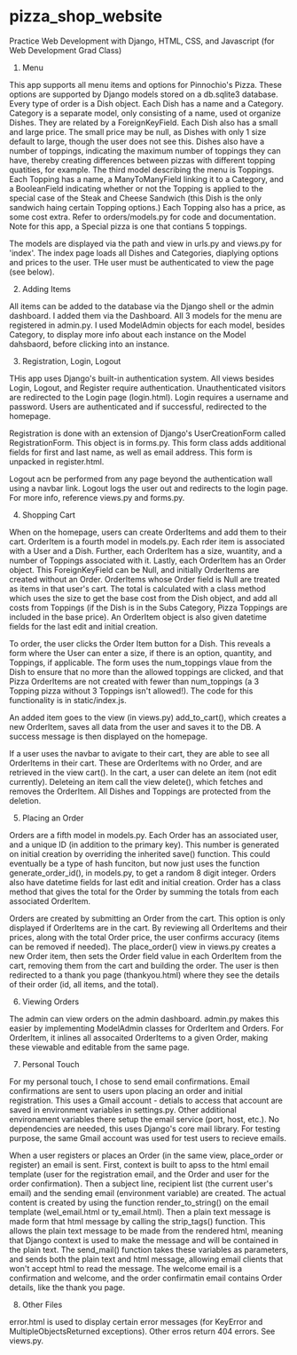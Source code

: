# pizza_shop_website
Practice Web Development with Django, HTML, CSS, and Javascript (for Web Development Grad Class)

1. Menu

This app supports all menu items and options for Pinnochio's Pizza. These options
are supported by Django models stored on a db.sqlite3 database. Every type of order
is a Dish object. Each Dish has a name and a Category. Category is a separate
model, only consisting of a name, used ot organize Dishes. They are related by
a ForeignKeyField. Each Dish also has a small and large price. The small price may
be null, as Dishes with only 1 size default to large, though the user does not see
this. Dishes also have a number of toppings, indicating the maximum number of
toppings they can have, thereby creating differences between pizzas with different
topping quatities, for example. The third model describing the menu is Toppings.
Each Topping has a name, a ManyToManyField linking it to a Category, and a
BooleanField indicating whether or not the Topping is applied to the special case
of the Steak and Cheese Sandwich (this Dish is the only sandwich haing certain
Topping options.) Each Topping also has a price, as some cost extra. Refer to 
orders/models.py for code and documentation. Note for this app, a Special pizza
is one that contians 5 toppings.

The models are displayed via the path and view in urls.py and views.py for 'index'.
The index page loads all Dishes and Categories, diaplying options and prices to
the user. THe user must be authenticated to view the page (see below).

2. Adding Items

All items can be added to the database via the Django shell or the admin dashboard.
I added them via the Dashboard. All 3 models for the menu are registered in admin.py.
I used ModelAdmin objects for each model, besides Category, to display more info
about each instance on the Model dahsbaord, before clicking into an instance.

3. Registration, Login, Logout

THis app uses Django's built-in authentication system. All views besides Login,
Logout, and Register require authentication. Unauthenticated visitors are redirected
to the Login page (login.html). Login requires a username and password. Users are
authenticated and if successful, redirected to the homepage.

Registration is done with an extension of Django's UserCreationForm called RegistrationForm.
This object is in forms.py. This form class adds additional fields for first and
last name, as well as email address. This form is unpacked in register.html.

Logout acn be performed from any page beyond the authentication wall using a navbar
link. Logout logs the user out and redirects to the login page. For more info,
reference views.py and forms.py.

4. Shopping Cart

When on the homepage, users can create OrderItems and add them to their cart.
OrderItem is a fourth model in models.py. Each rder item is associated with a User
and a Dish. Further, each OrderItem has a size, wuantity, and a number of Toppings
associated with it. Lastly, each OrderItem has an Order object. This ForeignKeyField
can be Null, and initially OrderItems are created without an Order. OrderItems
whose Order field is Null are treated as items in that user's cart. The total is
calculated with a class method which uses the size to get the base cost from the
Dish object, and add all costs from Toppings (if the Dish is in the Subs Category,
Pizza Toppings are included in the base price). An OrderItem object is also given
datetime fields for the last edit and initial creation.

To order, the user clicks the Order Item button for a Dish. This reveals a form
where the User can enter a size, if there is an option, quantity, and Toppings, if
applicable. The form uses the num_toppings vlaue from the Dish to ensure that no
more than the allowed toppings are clicked, and that Pizza OrderItems are not
created with fewer than num_toppings (a 3 Topping pizza without 3 Toppings isn't 
allowed!). The code for this functionality is in static/index.js.

An added item goes to the view (in views.py) add_to_cart(), which creates a new
OrderItem, saves all data from the user and saves it to the DB. A success message
is then displayed on the homepage.

If a user uses the navbar to avigate to their cart, they are able to see all 
OrderItems in their cart. These are OrderItems with no Order, and are retrieved
in the view cart(). In the cart, a user can delete an item (not edit currently).
Deleteing an item call the view delete(), which fetches and removes the OrderItem.
All Dishes and Toppings are protected from the deletion.

5. Placing an Order

Orders are a fifth model in models.py. Each Order has an associated user, and a
unique ID (in addition to the primary key). This number is generated on initial
creation by overriding the inherited save() function. This could eventually be
a type of hash funciton, but now just uses the function generate_order_id(), in
models.py, to get a random 8 digit integer. Orders also have datetime fields for
last edit and initial creation. Order has a class method that gives the total for
the Order by summing the totals from each associated OrderItem.

Orders are created by submitting an Order from the cart. This option is only
displayed if OrderItems are in the cart. By reviewing all OrderItems and their prices,
along with the total Order price, the user confirms accuracy (items can be 
removed if needed). The place_order() view in views.py creates a new Order item,
then sets the Order field value in each OrderItem from the cart, removing them 
from the cart and building the order. The user is then redirected to a thank you
page (thankyou.html) where they see the details of their order (id, all items,
and the total).

6. Viewing Orders

The admin can view orders on the admin dashboard. admin.py makes this easier by
implementing ModelAdmin classes for OrderItem and Orders. For OrderItem, it inlines
all assocaited OrderItems to a given Order, making these viewable and editable from
the same page.

7. Personal Touch

For my personal touch, I chose to send email confirmations. Email confirmations
are sent to users upon placing an order and initial registration. This uses a 
Gmail account - detials to access that account are saved in environment variables
in settings.py. Other additional environament variables there setup the email
service (port, host, etc.). No dependencies are needed, this uses Django's core
mail library. For testing purpose, the same Gmail account was used for test users
to recieve emails.

When a user registers or places an Order (in the same view, place_order or register)
an email is sent. First, context is built to apss to the html email template (user
for the registration email, and the Order and user for the order confirmation). 
Then a subject line, recipient list (the current user's email) and the sending
email (environment variable) are created. The actual content is created by using 
the function render_to_string()
on the email template (wel_email.html or ty_email.html). Then a plain text 
message is made form that html message by calling the strip_tags() function. This
allows the plain text message to be made from the rendered html, meaning that Django
context is used to make the message and will be contained in the plain text. The
send_mail() function takes these variables as parameters, and sends both the plain
text and html message, allowing email clients that won't accept html to read
the message. The welcome email is a confirmation and welcome, and the order
confirmatin email contains Order details, like the thank you page.

8. Other Files

error.html is used to display certain error messages (for KeyError and MultipleObjectsReturned
exceptions). Other erros return 404 errors. See views.py.
